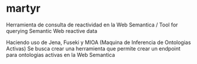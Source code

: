 martyr
======

Herramienta de consulta de reactividad en la Web Semantica / Tool for querying Semantic Web reactive data

Haciendo uso de Jena, Fuseki y MIOA (Maquina de Inferencia de Ontologias Activas) 
Se busca crear una herramienta que permite crear un endpoint para ontologias activas en la Web Semantica
